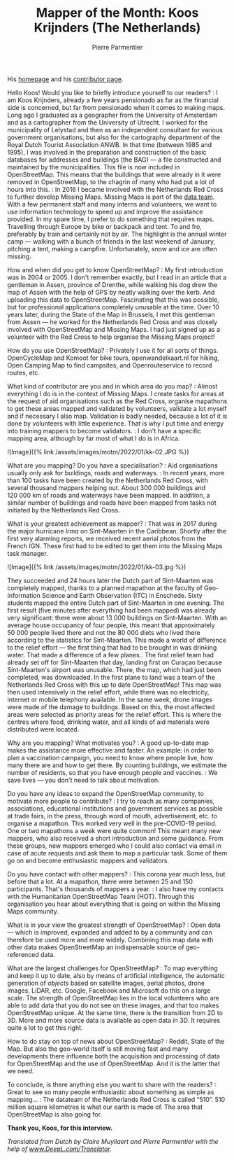 ﻿---
title: "Mapper of the Month: Koos Krijnders (The Netherlands)"
cover: kk-01.jpeg
categories: ["motm"]
author: Pierre Parmentier
---

His [homepage](https://www.openstreetmap.org/user/koos%20krijnders) and his [contributor page](https://hdyc.neis-one.org/?koos%20krijnders).

Hello Koos! Would you like to briefly introduce yourself to our readers?
: I am Koos Krijnders, already a few years pensionado as far as the financial side is concerned, but far from pensionado when it comes to making maps. Long ago I graduated as a geographer from the University of Amsterdam and as a cartographer from the University of Utrecht. I worked for the municipality of Lelystad and then as an independent consultant for various government organisations, but also for the cartography department of the Royal Dutch Tourist Association ANWB. In that time (between 1985 and 1995), I was involved in the preparation and construction of the basic databases for addresses and buildings (the BAG) — a file constructed and maintained by the municipalities. This file is now included in OpenStreetMap. This means that the buildings that were already in it were removed in OpenStreetMap, to the chagrin of many who had put a lot of hours into this.
: In 2016 I became involved with the Netherlands Red Cross to further develop Missing Maps. Missing Maps is part of the [data team](https://www.510.global/). With a few permanent staff and many interns and volunteers, we want to use information technology to speed up and improve the assistance provided. In my spare time, I prefer to do something that requires maps. Travelling through Europe by bike or backpack and tent. To and fro, preferably by train and certainly not by air. The highlight is the annual winter camp — walking with a bunch of friends in the last weekend of January, pitching a tent, making a campfire. Unfortunately, snow and ice are often missing.

How and when did you get to know OpenStreetMap?
: My first introduction was in 2004 or 2005. I don't remember exactly, but I read in an article that a gentleman in Assen, province of Drenthe, while walking his dog drew the map of Assen with the help of GPS by neatly walking over the kerb. And uploading this data to OpenStreetMap. Fascinating that this was possible, but for professional applications completely unusable at the time. Over 10 years later, during the State of the Map in Brussels, I met this gentleman from Assen — he worked for the Netherlands Red Cross and was closely involved with OpenStreetMap and Missing Maps. I had just signed up as a volunteer with the Red Cross to help organise the Missing Maps project!

How do you use OpenStreetMap?
: Privately I use it for all sorts of things. OpenCycleMap and Komoot for bike tours, openwandelkaart.nl for hiking, Open Camping Map to find campsites, and Openrouteservice to record routes, etc.

What kind of contributor are you and in which area do you map?
: Almost everything I do is in the context of Missing Maps. I create tasks for areas at the request of aid organisations such as the Red Cross, organise mapathons to get these areas mapped and validated by volunteers, validate a lot myself and if necessary I also map. Validation is badly needed, because a lot of it is done by volunteers with little experience. That is why I put time and energy into training mappers to become validators.
: I don't have a specific mapping area, although by far most of what I do is in Africa.

![Image]({% link /assets/images/motm/2022/01/kk-02.JPG %})

What are you mapping? Do you have a specialisation?
: Aid organisations usually only ask for buildings, roads and waterways.
: In recent years, more than 100 tasks have been created by the Netherlands Red Cross, with several thousand mappers helping out. About 300&nbsp;000 buildings and 120&nbsp;000 km of roads and waterways have been mapped. In addition, a similar number of buildings and roads have been mapped from tasks not initiated by the Netherlands Red Cross.

What is your greatest achievement as mapper?
: That was in 2017 during the major hurricane *Irma* on Sint-Maarten in the Caribbean. Shortly after the first very alarming reports, we received recent aerial photos from the French IGN. These first had to be edited to get them into the Missing Maps task manager.

![Image]({% link /assets/images/motm/2022/01/kk-03.jpg %})

They succeeded and 24 hours later the Dutch part of Sint-Maarten was completely mapped, thanks to a planned mapathon at the faculty of Geo-Information Science and Earth Observation (ITC) in Enschede. Sixty students mapped the entire Dutch part of Sint-Maarten in one evening. The first result (five minutes after everything had been mapped) was already very significant: there were about 13&nbsp;000 buildings on Sint-Maarten. With an average house occupancy of four people, this meant that approximately 50&nbsp;000 people lived there and not the 80&nbsp;000 diets who lived there according to the statistics for Sint-Maarten. This made a world of difference to the relief effort — the first thing that had to be brought in was drinking water. That made a difference of a few planes..
The first relief team had already set off for Sint-Maarten that day, landing first on Curaçao because Sint-Maarten's airport was unusable. There, the map, which had just been completed, was downloaded. In the first plane to land was a team of the Netherlands Red Cross with this up to date OpenStreetMap! This map was then used intensively in the relief effort, while there was no electricity, internet or mobile telephony available.
In the same week, drone images were made of the damage to buildings. Based on this, the most affected areas were selected as priority areas for the relief effort. This is where the centres where food, drinking water, and all kinds of aid materials were distributed were located.

Why are you mapping? What motivates you?
: A good up-to-date map makes the assistance more effective and faster. An example: in order to plan a vaccination campaign, you need to know where people live, how many there are and how to get there. By counting buildings, we estimate the number of residents, so that you have enough people and vaccines.
: We save lives — you don't need to talk about motivation.

Do you have any ideas to expand the OpenStreetMap community, to motivate more people to contribute?
: I try to reach as many companies, associations, educational institutions and government services as possible at trade fairs, in the press, through word of mouth, advertisement, etc. to organise a mapathon. This worked very well in the pre-COVID-19 period. One or two mapathons a week were quite common! This meant many new mappers, who also received a short introduction and some guidance. From these groups, new mappers emerged who I could also contact via email in case of acute requests and ask them to map a particular task. Some of them go on and become enthusiastic mappers and validators.

Do you have contact with other mappers?
: This corona year much less, but before that a lot. At a mapathon, there were between 25 and 150 participants. That's thousands of mappers a year.
: I also have my contacts with the Humanitarian OpenStreetMap Team (HOT). Through this organisation you hear about everything that is going on within the Missing Maps community.

What is in your view the greatest strength of OpenStreetMap?
: Open data — which is improved, expanded and added to by a community and can therefore be used more and more widely. Combining this map data with other data makes OpenStreetMap an indispensable source of geo-referenced data.

What are the largest challenges for OpenStreetMap?
: To map everything and keep it up to date, also by means of artificial intelligence, the automatic generation of *objects* based on satellite images, aerial photos, drone images, LiDAR, etc. Google, Facebook and Microsoft do this on a large scale. The strength of OpenStreetMap lies in the local volunteers who are able to add data that you do not see on these images, and that too makes OpenStreetMap unique. At the same time, there is the transition from 2D to 3D. More and more source data is available as open data in 3D. It requires quite a lot to get this right.

How to do stay on top of news about OpenStreetMap?
: Reddit, State of the Map. But also the geo-world itself is still moving fast and many developments there influence both the acquisition and processing of data for OpenStreetMap and the use of OpenStreetMap. And it is the latter that we need.

To conclude, is there anything else you want to share with the readers?
: Great to see so many people enthusiastic about something as simple as mapping...
: The datateam of the Netherlands Red Cross is called “510”. 510 million square kilometres is what our earth is made of. The area that OpenStreetMap is also going for.

**Thank you, Koos, for this interview.**

*Translated from Dutch by Claire Muyllaert and Pierre Parmentier with the help of www.DeepL.com/Translator.*
